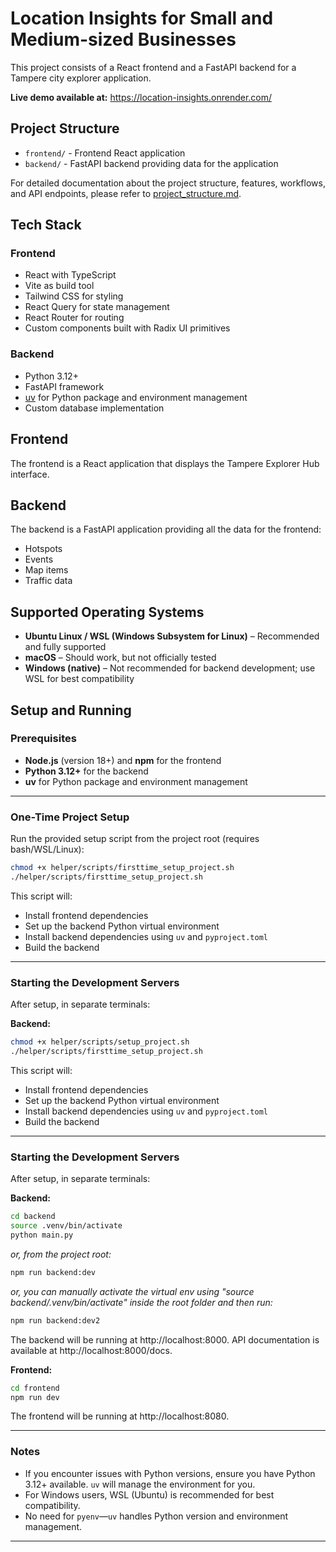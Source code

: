# Location Insights for Small and Medium-sized Businesses

This project consists of a React frontend and a FastAPI backend for a Tampere city explorer application.

**Live demo available at:** https://location-insights.onrender.com/

## Project Structure

- `frontend/` - Frontend React application
- `backend/` - FastAPI backend providing data for the application

For detailed documentation about the project structure, features, workflows, and API endpoints, please refer to [project_structure.md](project_structure.md).

## Tech Stack

### Frontend

- React with TypeScript
- Vite as build tool
- Tailwind CSS for styling
- React Query for state management
- React Router for routing
- Custom components built with Radix UI primitives

### Backend

- Python 3.12+
- FastAPI framework
- [uv](https://github.com/astral-sh/uv) for Python package and environment management
- Custom database implementation

## Frontend

The frontend is a React application that displays the Tampere Explorer Hub interface.

## Backend

The backend is a FastAPI application providing all the data for the frontend:

- Hotspots
- Events
- Map items
- Traffic data

## Supported Operating Systems

- **Ubuntu Linux / WSL (Windows Subsystem for Linux)** – Recommended and fully supported
- **macOS** – Should work, but not officially tested
- **Windows (native)** – Not recommended for backend development; use WSL for best compatibility

## Setup and Running

### Prerequisites

- **Node.js** (version 18+) and **npm** for the frontend
- **Python 3.12+** for the backend
- **uv** for Python package and environment management

---

### One-Time Project Setup

Run the provided setup script from the project root (requires bash/WSL/Linux):

```bash
chmod +x helper/scripts/firsttime_setup_project.sh
./helper/scripts/firsttime_setup_project.sh
```

This script will:
- Install frontend dependencies
- Set up the backend Python virtual environment
- Install backend dependencies using `uv` and `pyproject.toml`
- Build the backend

---

### Starting the Development Servers

After setup, in separate terminals:

**Backend:**
```bash
chmod +x helper/scripts/setup_project.sh
./helper/scripts/firsttime_setup_project.sh
```

This script will:
- Install frontend dependencies
- Set up the backend Python virtual environment
- Install backend dependencies using `uv` and `pyproject.toml`
- Build the backend

---

### Starting the Development Servers

After setup, in separate terminals:

**Backend:**
```bash
cd backend
source .venv/bin/activate
python main.py
```
_or, from the project root:_
```bash
npm run backend:dev
```
_or, you can manually activate the virtual env using "source backend/.venv/bin/activate" inside the root folder and then run:_
```bash
npm run backend:dev2
```

The backend will be running at http://localhost:8000. API documentation is available at http://localhost:8000/docs.

**Frontend:**
```bash
cd frontend
npm run dev
```

The frontend will be running at http://localhost:8080.

---

### Notes

- If you encounter issues with Python versions, ensure you have Python 3.12+ available. `uv` will manage the environment for you.
- For Windows users, WSL (Ubuntu) is recommended for best compatibility.
- No need for `pyenv`—`uv` handles Python version and environment management.

---